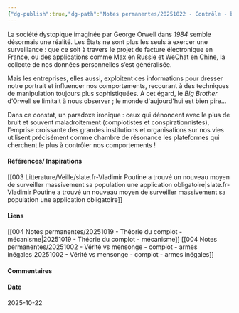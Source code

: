 ```yaml
---
{"dg-publish":true,"dg-path":"Notes permanentes/20251022 - Contrôle - big brother - évolution.md","permalink":"/notes-permanentes/20251022-controle-big-brother-evolution/","dgPassFrontmatter":true}
---
```


La société dystopique imaginée par George Orwell dans _1984_ semble désormais une réalité. Les États ne sont plus les seuls à exercer une surveillance : que ce soit à travers le projet de facture électronique en France, ou des applications comme Max en Russie et WeChat en Chine, la collecte de nos données personnelles s’est généralisée. 

Mais les entreprises, elles aussi, exploitent ces informations pour dresser notre portrait et influencer nos comportements, recourant à des techniques de manipulation toujours plus sophistiquées. À cet égard, le _Big Brother_ d’Orwell se limitait à nous observer ; le monde d'aujourd'hui est bien pire…

Dans ce constat, un paradoxe ironique : ceux qui dénoncent avec le plus de bruit et souvent maladroitement (complotistes et conspirationnistes), l’emprise croissante des grandes institutions et organisations sur nos vies utilisent précisément comme chambre de résonance les plateformes qui cherchent le plus à contrôler nos comportements ! 

#### Références/ Inspirations
[[003 Litterature/Veille/slate.fr-Vladimir Poutine a trouvé un nouveau moyen de surveiller massivement sa population une application obligatoire\|slate.fr-Vladimir Poutine a trouvé un nouveau moyen de surveiller massivement sa population une application obligatoire]]

#### Liens
[[004 Notes permanentes/20251019 - Théorie du complot - mécanisme\|20251019 - Théorie du complot - mécanisme]]
[[004 Notes permanentes/20251002 - Vérité vs mensonge - complot - armes inégales\|20251002 - Vérité vs mensonge - complot - armes inégales]]

#### Commentaires



#### Date
2025-10-22
